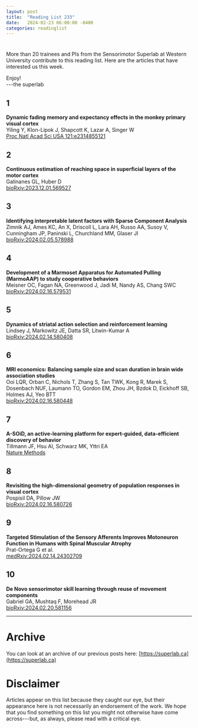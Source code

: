 ```yaml
---
layout: post
title:  "Reading List 233"
date:   2024-02-23 06:00:00 -0400
categories: readinglist
---
```


# 

More than 20 trainees and PIs from the Sensorimotor Superlab at Western University contribute to this reading list. Here are the articles that have interested us this week.

Enjoy!  
---the superlab 


## 1
**Dynamic fading memory and expectancy effects in the monkey primary visual cortex**  
Yiling Y, Klon-Lipok J, Shapcott K, Lazar A, Singer W  
[Proc Natl Acad Sci USA 121:e2314855121](https://www.pnas.org/doi/abs/10.1073/pnas.2314855121)

## 2
**Continuous estimation of reaching space in superficial layers of the motor cortex**  
Galinanes GL, Huber D  
[bioRxiv:2023.12.01.569527](https://www.biorxiv.org/content/10.1101/2023.12.01.569527v1.abstract)

## 3
**Identifying interpretable latent factors with Sparse Component Analysis**  
Zimnik AJ, Ames KC, An X, Driscoll L, Lara AH, Russo AA, Susoy V, Cunningham JP, Paninski L, Churchland MM, Glaser JI  
[bioRxiv:2024.02.05.578988](https://www.biorxiv.org/content/10.1101/2024.02.05.578988v1.abstract)

## 4
**Development of a Marmoset Apparatus for Automated Pulling (MarmoAAP) to study cooperative behaviors**  
Meisner OC, Fagan NA, Greenwood J, Jadi M, Nandy AS, Chang SWC  
[bioRxiv:2024.02.16.579531](https://www.biorxiv.org/content/10.1101/2024.02.16.579531v2.abstract)

## 5
**Dynamics of striatal action selection and reinforcement learning**  
Lindsey J, Markowitz JE, Datta SR, Litwin-Kumar A  
[bioRxiv:2024.02.14.580408](https://www.biorxiv.org/content/10.1101/2024.02.14.580408v1.abstract)

## 6
**MRI economics: Balancing sample size and scan duration in brain wide association studies**  
Ooi LQR, Orban C, Nichols T, Zhang S, Tan TWK, Kong R, Marek S, Dosenbach NUF, Laumann TO, Gordon EM, Zhou JH, Bzdok D, Eickhoff SB, Holmes AJ, Yeo BTT  
[bioRxiv:2024.02.16.580448](https://www.biorxiv.org/content/10.1101/2024.02.16.580448v1.abstract)

## 7
**A-SOiD, an active-learning platform for expert-guided, data-efficient discovery of behavior**  
Tillmann JF, Hsu AI, Schwarz MK, Yttri EA  
[Nature Methods](https://www.nature.com/articles/s41592-024-02200-1)

## 8
**Revisiting the high-dimensional geometry of population responses in visual cortex**  
Pospisil DA, Pillow JW  
[bioRxiv:2024.02.16.580726](https://www.biorxiv.org/content/10.1101/2024.02.16.580726v1.abstract)

## 9
**Targeted Stimulation of the Sensory Afferents Improves Motoneuron Function in Humans with Spinal Muscular Atrophy**  
Prat-Ortega G et al.  
[medRxiv:2024.02.14.24302709](https://www.medrxiv.org/content/10.1101/2024.02.14.24302709v2.abstract)

## 10
**De Novo sensorimotor skill learning through reuse of movement components**  
Gabriel GA, Mushtaq F, Morehead JR  
[bioRxiv:2024.02.20.581156](https://www.biorxiv.org/content/10.1101/2024.02.20.581156v1.abstract)


---
# Archive
You can look at an archive of our previous posts here: [https://superlab.ca](https://superlab.ca)


# Disclaimer
Articles appear on this list because they caught our eye, but their appearance here is not necessarily an endorsement of the work. We hope that you find something on this list you might not otherwise have come across---but, as always, please read with a critical eye. 

